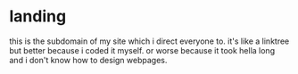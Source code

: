 # landing

this is the subdomain of my site which i direct everyone to. it's like a linktree but better because i coded it myself. or worse because it took hella long and i don't know how to design webpages.
